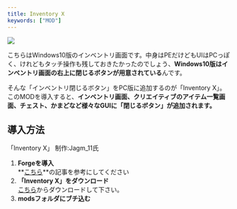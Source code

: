 ```yaml
---
title: Inventory X
keywords: ["MOD"]
---
```


![](https://cdn-ak.f.st-hatena.com/images/fotolife/s/sasigume/20210208/20210208094821.jpg)

こちらはWindows10版のインベントリ画面です。中身はPEだけどもUIはPCっぽく、けれどもタッチ操作も残しておきたかったのでしょう、**Windows10版はインベントリ画面の右上に閉じるボタンが用意されている**んです。

そんな「インベントリ閉じるボタン」をPC版に追加するのが「Inventory X」。このMODを導入すると、**インベントリ画面、クリエイティブのアイテム一覧画面、チェスト、かまどなど様々なGUIに「閉じるボタン」が追加されます。**

## 導入方法

「Inventory X」 制作:Jagm_11氏

1.  **Forgeを導入**  
    **[こちら](../howto/install-forge)**の記事を参考にしてください
2.  **「Inventory X」をダウンロード**  
    [こちら](https://www.curseforge.com/minecraft/mc-mods/inventory-x "「Inventory X」のダウンロード")からダウンロードして下さい。
3.  **modsフォルダにブチ込む**